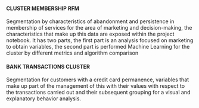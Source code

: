 #### CLUSTER MEMBERSHIP RFM
Segmentation by characteristics of abandonment and persistence in membership of services for the area of marketing and decision-making, the characteristics that make up this data are exposed within the project notebook. It has two parts, the first part is an analysis focused on marketing to obtain variables, the second part is performed Machine Learning for the cluster by different metrics and algorithm comparison

#### BANK TRANSACTIONS CLUSTER
Segmentation for customers with a credit card permanence, variables that make up part of the management of this with their values with respect to the transactions carried out and their subsequent grouping for a visual and explanatory behavior analysis.
